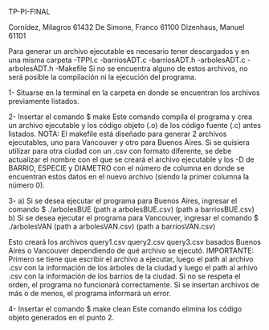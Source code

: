 TP-PI-FINAL

Cornídez, Milagros 61432
De Simone, Franco 61100
Dizenhaus, Manuel 61101

Para generar un archivo ejecutable es necesario tener descargados y en una misma carpeta
  -TPPI.c
  -barriosADT.c 
  -barriosADT.h
  -arbolesADT.c
  -arbolesADT.h
  -Makefile
Si no se encuentra alguno de estos archivos, no será posible la compilación ni la ejecución del programa.

1- Situarse en la terminal en la carpeta en donde se encuentran los archivos previamente listados.

2- Insertar el comando
  $ make
 Este comando compila el programa y crea un archivo ejecutable y los código objeto (.o) de los código fuente (.c) antes listados.
 NOTA: El makefile está diseñado para generar 2 archivos ejecutables, uno para Vancouver y otro para Buenos Aires. Si se quisiera utilizar para otra ciudad con un .csv con formato diferente, se debe actualizar el nombre con el que se creará el archivo ejecutable y los -D de BARRIO, ESPECIE y DIAMETRO con el número de columna en donde se encuentran estos datos en el nuevo archivo (siendo la primer columna la número 0).

3- 
  a) Si se desea ejecutar el programa para Buenos Aires, ingresar el comando
       $ ./arbolesBUE (path a arbolesBUE.csv) (path a barriosBUE.csv)
  b) Si se desea ejecutar el programa para Vancouver, ingresar el comando
       $ ./arbolesVAN (path a arbolesVAN.csv) (path a barriosVAN.csv)
       
Esto creará los archivos query1.csv query2.csv query3.csv basados Buenos Aires o Vancouver dependiendo de qué archivo se ejecutó.
IMPORTANTE: Primero se tiene que escribir el archivo a ejecutar, luego el path al archivo .csv con la información de los árboles de la ciudad y luego el path al arhivo .csv con la información de los barrios de la ciudad.
Si no se respeta el orden, el programa no funcionará correctamente. Si se insertan archivos de más o de menos, el programa informará un error.

4- Insertar el comando
  $ make clean
Este comando elimina los código objeto generados en el punto 2. 

